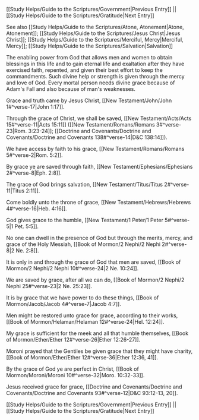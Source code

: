 [[Study Helps/Guide to the Scriptures/Government|Previous Entry]]  ||  [[Study Helps/Guide to the Scriptures/Gratitude|Next Entry]]

 See also [[Study Helps/Guide to the Scriptures/Atone, Atonement|Atone, Atonement]]; [[Study Helps/Guide to the Scriptures/Jesus Christ|Jesus Christ]]; [[Study Helps/Guide to the Scriptures/Merciful, Mercy|Merciful, Mercy]]; [[Study Helps/Guide to the Scriptures/Salvation|Salvation]]

 The enabling power from God that allows men and women to obtain blessings in this life and to gain eternal life and exaltation after they have exercised faith, repented, and given their best effort to keep the commandments. Such divine help or strength is given through the mercy and love of God. Every mortal person needs divine grace because of Adam's Fall and also because of man's weaknesses.

 Grace and truth came by Jesus Christ, [[New Testament/John/John 1#^verse-17|John 1:17]].

 Through the grace of Christ, we shall be saved, [[New Testament/Acts/Acts 15#^verse-11|Acts 15:11]] ([[New Testament/Romans/Romans 3#^verse-23|Rom. 3:23-24]]; [[Doctrine and Covenants/Doctrine and Covenants/Doctrine and Covenants 138#^verse-14|D&C 138:14]]).

 We have access by faith to his grace, [[New Testament/Romans/Romans 5#^verse-2|Rom. 5:2]].

 By grace ye are saved through faith, [[New Testament/Ephesians/Ephesians 2#^verse-8|Eph. 2:8]].

 The grace of God brings salvation, [[New Testament/Titus/Titus 2#^verse-11|Titus 2:11]].

 Come boldly unto the throne of grace, [[New Testament/Hebrews/Hebrews 4#^verse-16|Heb. 4:16]].

 God gives grace to the humble, [[New Testament/1 Peter/1 Peter 5#^verse-5|1 Pet. 5:5]].

 No one can dwell in the presence of God but through the merits, mercy, and grace of the Holy Messiah, [[Book of Mormon/2 Nephi/2 Nephi 2#^verse-8|2 Ne. 2:8]].

 It is only in and through the grace of God that men are saved, [[Book of Mormon/2 Nephi/2 Nephi 10#^verse-24|2 Ne. 10:24]].

 We are saved by grace, after all we can do, [[Book of Mormon/2 Nephi/2 Nephi 25#^verse-23|2 Ne. 25:23]].

 It is by grace that we have power to do these things, [[Book of Mormon/Jacob/Jacob 4#^verse-7|Jacob 4:7]].

 Men might be restored unto grace for grace, according to their works, [[Book of Mormon/Helaman/Helaman 12#^verse-24|Hel. 12:24]].

 My grace is sufficient for the meek and all that humble themselves, [[Book of Mormon/Ether/Ether 12#^verse-26|Ether 12:26-27]].

 Moroni prayed that the Gentiles be given grace that they might have charity, [[Book of Mormon/Ether/Ether 12#^verse-36|Ether 12:36, 41]].

 By the grace of God ye are perfect in Christ, [[Book of Mormon/Moroni/Moroni 10#^verse-32|Moro. 10:32-33]].

 Jesus received grace for grace, [[Doctrine and Covenants/Doctrine and Covenants/Doctrine and Covenants 93#^verse-12|D&C 93:12-13, 20]].

[[Study Helps/Guide to the Scriptures/Government|Previous Entry]]  ||  [[Study Helps/Guide to the Scriptures/Gratitude|Next Entry]]
